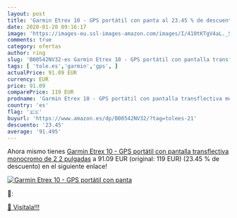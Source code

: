 ```yaml
---
layout: post
title: 'Garmin Etrex 10 - GPS portátil con panta al 23.45 % de descuento'
date: 2020-01-20 09:16:17
image: 'https://images-eu.ssl-images-amazon.com/images/I/410tKTgV4aL._SL200_.jpg'
comments: true
category: ofertas
author: ring
slug: 'B00542NV32-es Garmin Etrex 10 - GPS portátil con pantalla transflectiva...'
tags: [ 'tole.es','garmin','gps', ]
actualPrice: 91.09 EUR
currency: EUR
price: 91.09
comparePrice: 119 EUR
prodname: 'Garmin Etrex 10 - GPS portátil con pantalla transflectiva monocromo de 2 2 pulgadas'
country: 'es'
flag: '🇪🇸'
buyurl: 'https://www.amazon.es/dp/B00542NV32/?tag=tolees-21'
descuento: '23.45'
average: '91.495'
---
```


Ahora mismo tienes [Garmin Etrex 10 - GPS portátil con pantalla transflectiva monocromo de 2 2 pulgadas](https://www.amazon.es/dp/B00542NV32/?tag=tolees-21) a 91.09 EUR (original: 119 EUR) (23.45 %  de descuento) en el siguiente enlace!

[![Garmin Etrex 10 - GPS portátil con panta](https://images-eu.ssl-images-amazon.com/images/I/410tKTgV4aL._SL200_.jpg)](https://www.amazon.es/dp/B00542NV32/?tag=tolees-21)

🔎:


[🛒 Visítala!!!](https://www.amazon.es/dp/B00542NV32/?tag=tolees-21)
